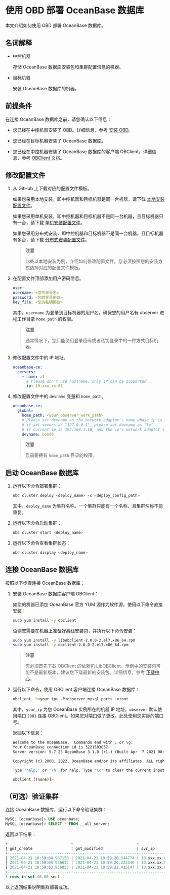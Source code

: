# 使用 OBD 部署 OceanBase 数据库

本文介绍如何使用 OBD 部署 OceanBase 数据库。

## 名词解释

* 中控机器

  存储 OceanBase 数据库安装包和集群配置信息的机器。
  
* 目标机器

  安装 OceanBase 数据库的机器。
  
## 前提条件

在连接 OceanBase 数据库之前，请您确认以下信息：

* 您已经在中控机器安装了 OBD。详细信息，参考 [安装 OBD](../200.quick-start/300.install-obd.md)。

* 您已经在目标机器安装了 OceanBase 数据库。

* 您已经在中控机器安装了 OceanBase 数据库的客户端 OBClient。详细信息，参考 [OBClient 文档](https://github.com/oceanbase/obclient/blob/master/README.md)。

## 修改配置文件

1. 从 GitHub 上下载对应的配置文件模板。

   如果您采用本地安装，即中控机器和目标机器是同一台机器，请下载 [本地安装配置文件](https://github.com/oceanbase/obdeploy/blob/master/example/mini-local-example.yaml)。

   如果您采用单机安装，即中控机器和目标机器不是同一台机器，且目标机器只有一台，请下载 [单机安装配置文件](https://github.com/oceanbase/obdeploy/blob/master/example/mini-single-example.yaml)。

   如果您采用分布式安装，即中控机器和目标机器不是同一台机器，且目标机器有多台，请下载 [分布式安装配置文件](https://github.com/oceanbase/obdeploy/blob/master/example/mini-distributed-example.yaml)。

   > **注意**
   >
   > 此处以本地安装为例，介绍如何修改配置文件。您必须按照您的安装方式选择对应的配置文件模板。

2. 在配置文件顶部添加用户密码信息。

   ```yaml
   user:
   username: <您的账号名>
   password: <您的登录密码>
   key_file: <您的私钥路径>
   ```

   其中，`username` 为登录到目标机器的用户名，确保您的用户名有 observer 进程工作目录 `home_path` 的权限。

   > **注意**
   >
   > 通常情况下，您只能使用登录密码或者私钥登录中的一种方式目标机器。

3. 修改配置文件中的 IP 地址。

   ```yaml
   oceanbase-ce:
     servers:
       - name: z1
         # Please don't use hostname, only IP can be supported
         ip: 10.xxx.xx.01
   ```

4. 修改配置文件中的 `devname` 变量和 `home_path`。

   ```yaml
   oceanbase-ce:
     global:
       home_path: <your_observer_work_path>
       # Please set devname as the network adaptor's name whose ip is  in the setting of severs.
       # if set severs as "127.0.0.1", please set devname as "lo"
       # if current ip is 192.168.1.10, and the ip's network adaptor's name is "eth0", please use "eth0"
       devname: bond0
   ```

   > **注意**
   >
   > 您需要拥有 `home_path` 目录的权限。

## 启动 OceanBase 数据库

1. 运行以下命令部署集群：

   ```bash
   obd cluster deploy <deploy_name> -c <deploy_config_path>
   ```

   其中，`deploy_name` 为集群名称。一个集群只能有一个名称，且集群名称不能重复。

2. 运行以下命令启动集群：

   ```bash
   obd cluster start <deploy_name> 
   ```

3. 运行以下命令查看集群状态：

   ```bash
   obd cluster display <deploy_name>
   ```

## 连接 OceanBase 数据库

按照以下步骤连接 OceanBase 数据库：

1. 安装 OceanBase 数据库客户端 OBClient：

   如您的机器已添加 OceanBase 官方 YUM 源作为软件源，使用以下命令直接安装：

   ```bash
   sudo yum install -y obclient
   ```

   否则您需要在机器上准备好离线安装包，并执行以下命令安装：

   ```bash
   sudo yum install -y libobclient-2.0.0-2.el7.x86_64.rpm
   sudo yum install -y obclient-2.0.0-2.el7.x86_64.rpm
   ```

   > **注意**
   >
   > 您必须首先下载 OBClient 的依赖包 LibOBClient。示例中的安装包可能不是最新版本，建议您下载最新的安装包。详细信息，参考 [下载中心](https://open.oceanbase.com/softwareCenter/community)。

2. 运行以下命令，使用 OBClient 客户端连接 OceanBase 数据库：

   ```bash
   obclient -h<your_ip> -P<observer_mysql_port> -uroot
   ```

   其中，`your_ip` 为您 OceanBase 实例所在的机器 IP 地址。`observer` 默认使用端口 `2881` 连接 OBClient。如果您对端口做了更改，此处使用您实际的端口号。

   返回以下信息：

   ```bash
   Welcome to the OceanBase.  Commands end with ; or \g.
   Your OceanBase connection id is 3221503857
   Server version: 5.7.25 OceanBase 3.1.0 (r1-) (Built Apr  7 2021 08:14:49)
   
   Copyright (c) 2000, 2022, OceanBase and/or its affiliates. ALL rights reserved.
   
   Type 'help;' or '\h' for help. Type '\c' to clear the current input statement.
   
   obclient [(none)]>
   ```

## （可选）验证集群

连接 OceanBase 数据库，运行以下命令验证集群：

```sql
MySQL [oceanbase]> USE oceanbase; 
MySQL [oceanbase]> SELECT * FROM __all_server;
```

返回以下结果：

```sql
+----------------------------+----------------------------+---------------+----------+----+-------+------------+-----------------+--------+-----------------------+--------------------------------+-----------+--------------------+--------------+----------------+-------------------+
| gmt_create                 | gmt_modified               | svr_ip        | svr_port | id | zone  | inner_port | with_rootserver | status | block_migrate_in_time | build_version                  | stop_time | start_service_time | first_sessid | with_partition | last_offline_time |
+----------------------------+----------------------------+---------------+----------+----+-------+------------+-----------------+--------+-----------------------+--------------------------------+-----------+--------------------+--------------+----------------+-------------------+
| 2021-04-21 10:59:04.967158 | 2021-04-21 10:59:20.344774 | 10.xxx.xx.01  |    2882 |  1 | zone1 |      2881 |               1 | active |                     0 | 3.1.0_1-(Apr  7 2021 08:14:49) |         0 |   1618973957346877 |            0 |              1 |                 0 |
| 2021-04-21 10:59:04.956632 | 2021-04-21 10:59:20.223340 | 10.xxx.xx.02  |    2882 |  2 | zone2 |      2881 |               0 | active |                     0 | 3.1.0_1-(Apr  7 2021 08:14:49) |         0 |   1618973958225270 |            0 |              1 |                 0 |
| 2021-04-21 10:59:03.956853 | 2021-04-21 10:59:22.415147 | 10.xxx.xx.03 |    2882 |  3 | zone3 |      2881 |               0 | active |                     0 | 3.1.0_1-(Apr  7 2021 08:14:49) |         0 |   1618973958416271 |            0 |              1 |                 0 |
+----------------------------+----------------------------+---------------+----------+----+-------+------------+-----------------+--------+-----------------------+--------------------------------+-----------+--------------------+--------------+----------------+-------------------+
3 rows in set (0.00 sec)
```

以上返回结果说明集群部署成功。
